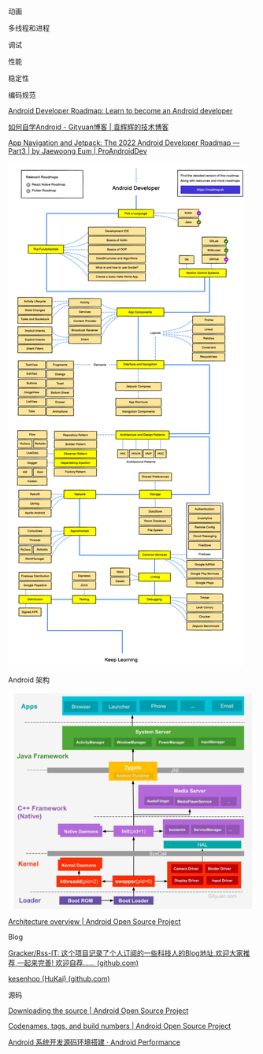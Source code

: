 # 

动画

多线程和进程

调试

性能

稳定性

编码规范



[Android Developer Roadmap: Learn to become an Android developer](https://roadmap.sh/android)

[如何自学Android - Gityuan博客 | 袁辉辉的技术博客](https://gityuan.com/2016/04/24/how-to-study-android/)

[App Navigation and Jetpack: The 2022 Android Developer Roadmap — Part3 | by Jaewoong Eum | ProAndroidDev](https://proandroiddev.com/the-2022-android-developer-roadmap-part-3-89ba329898d0)

![AndroidRoadmap](assets/AndroidRoadmap.png)





Android 架构

![android-boot](assets/android-boot.jpg)

[Architecture overview  | Android Open Source Project](https://source.android.com/docs/core/architecture)



Blog

[Gracker/Rss-IT: 这个项目记录了个人订阅的一些科技人的Blog地址,欢迎大家推荐,一起来完善! 欢迎自荐...... (github.com)](https://github.com/Gracker/Rss-IT)



[kesenhoo (HuKai) (github.com)](https://github.com/kesenhoo)



源码

[Downloading the source  | Android Open Source Project](https://source.android.com/docs/setup/download/downloading#initializing-a-repo-client)

[Codenames, tags, and build numbers  | Android Open Source Project](https://source.android.com/docs/setup/about/build-numbers#source-code-tags-and-builds)

[Android 系统开发源码环境搭建 · Android Performance](https://androidperformance.com/2018/11/01/android-system-develop-0/#/安装-Ubuntu-系统)